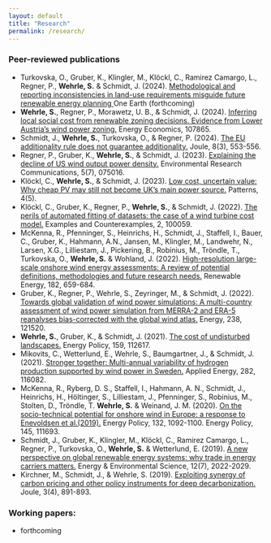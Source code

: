 ```yaml
---
layout: default
title: "Research"
permalink: /research/
---
```


### Peer-reviewed publications
*  Turkovska, O., Gruber, K., Klingler, M., Klöckl, C., Ramirez Camargo, L., Regner, P., **Wehrle, S.** & Schmidt, J. (2024). 
   [Methodological and reporting inconsistencies in land-use requirements misguide future renewable energy planning ](https://eartharxiv.org/repository/object/6319/download/12282/)
   One Earth (forthcoming)  
* **Wehrle, S.**, Regner, P., Morawetz, U. B., & Schmidt, J. (2024). 
   [Inferring local social cost from renewable zoning decisions. Evidence from Lower Austria’s wind power zoning.](https://doi.org/10.1016/j.eneco.2024.107865)
   Energy Economics, 107865.
*  Schmidt, J., **Wehrle, S.**, Turkovska, O., & Regner, P. (2024).
   [The EU additionality rule does not guarantee additionality.](https://doi.org/10.1016/j.joule.2024.02.003)
   Joule, 8(3), 553-556.
*  Regner, P., Gruber, K., **Wehrle, S.**, & Schmidt, J. (2023). 
   [Explaining the decline of US wind output power density.](https://doi.org/10.1088/2515-7620/ace0b9)
   Environmental Research Communications, 5(7), 075016. 
*  Klöckl, C., **Wehrle, S.**, & Schmidt, J. (2023). 
   [Low cost, uncertain value: Why cheap PV may still not become UK’s main power source.](https://doi.org/10.1016/j.patter.2023.100754)
   Patterns, 4(5). 
*  Klöckl, C., Gruber, K., Regner, P., **Wehrle, S.**, & Schmidt, J. (2022).
   [The perils of automated fitting of datasets: the case of a wind turbine cost model.](https://doi.org/10.1016/j.exco.2022.100059)
   Examples and Counterexamples, 2, 100059. 
*  McKenna, R., Pfenninger, S., Heinrichs, H., Schmidt, J., Staffell, I., Bauer, C., Gruber, K., Hahmann, A.N., Jansen, M.,
   Klingler, M., Landwehr, N., Larsen, X.G., Lilliestam, J., Pickering, B., Robinius, M., Tröndle, T., Turkovska, O., 
   **Wehrle, S.** & Wohland, J. (2022).
   [High-resolution large-scale onshore wind energy assessments: A review of potential definitions, methodologies and future research needs.](https://doi.org/10.1016/j.renene.2021.10.027)
   Renewable Energy, 182, 659-684.
*  Gruber, K., Regner, P., Wehrle, S., Zeyringer, M., & Schmidt, J. (2022). 
   [Towards global validation of wind power simulations: A multi-country assessment of wind power simulation from MERRA-2 and ERA-5 reanalyses bias-corrected with the global wind atlas.](https://doi.org/10.1016/j.energy.2021.121520) 
   Energy, 238, 121520.
* **Wehrle, S.**, Gruber, K., & Schmidt, J. (2021).
   [The cost of undisturbed landscapes.](https://doi.org/10.1016/j.enpol.2021.112617)
   Energy Policy, 159, 112617.
*  Mikovits, C., Wetterlund, E., Wehrle, S., Baumgartner, J., & Schmidt, J. (2021). 
   [Stronger together: Multi-annual variability of hydrogen production supported by wind power in Sweden.](https://doi.org/10.1016/j.apenergy.2020.116082) 
   Applied Energy, 282, 116082.
*  McKenna, R., Ryberg, D. S., Staffell, I., Hahmann, A. N., Schmidt, J., Heinrichs, H., Höltinger, S., Lilliestam, J., 
   Pfenninger, S., Robinius, M., Stolten, D., Tröndle, T. **Wehrle, S.** & Weinand, J. M. (2020). 
   [On the socio-technical potential for onshore wind in Europe: a response to Enevoldsen et al.(2019).](https://doi.org/10.1016/j.enpol.2020.111693) 
   Energy Policy, 132, 1092-1100. Energy Policy, 145, 111693.  
* Schmidt, J., Gruber, K., Klingler, M., Klöckl, C., Ramirez Camargo, L., Regner, P., Turkovska, O., **Wehrle, S.** & Wetterlund, E. (2019).
   [A new perspective on global renewable energy systems: why trade in energy carriers matters.](https://doi.org/10.1039/C9EE00223E)
   Energy & Environmental Science, 12(7), 2022-2029.
*  Kirchner, M., Schmidt, J., & Wehrle, S. (2019). 
   [Exploiting synergy of carbon pricing and other policy instruments for deep decarbonization.](https://doi.org/10.1016/j.joule.2019.03.006) 
   Joule, 3(4), 891-893.


### Working papers:
* forthcoming 
